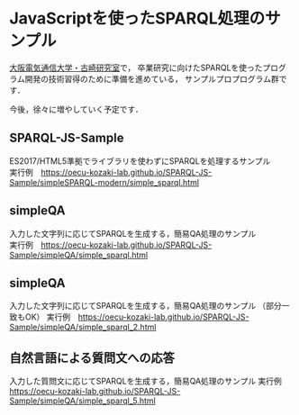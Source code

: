 # JavaScriptを使ったSPARQL処理のサンプル

[大阪電気通信大学・古崎研究室](https://www.osakac.ac.jp/labs/kozaki/)で，
卒業研究に向けたSPARQLを使ったプログラム開発の技術習得のために準備を進めている，
サンプルプロプログラム群です．


今後，徐々に増やしていく予定です．

## SPARQL-JS-Sample
ES2017/HTML5準拠でライブラリを使わずにSPARQLを処理するサンプル  
実行例　https://oecu-kozaki-lab.github.io/SPARQL-JS-Sample/simpleSPARQL-modern/simple_sparql.html

## simpleQA
入力した文字列に応じてSPARQLを生成する，簡易QA処理のサンプル  
実行例　https://oecu-kozaki-lab.github.io/SPARQL-JS-Sample/simpleQA/simple_sparql.html

## simpleQA
入力した文字列に応じてSPARQLを生成する，簡易QA処理のサンプル （部分一致もOK） 
実行例　https://oecu-kozaki-lab.github.io/SPARQL-JS-Sample/simpleQA/simple_sparql_2.html


## 自然言語による質問文への応答
入力した質問文に応じてSPARQLを生成する，簡易QA処理のサンプル 
実行例　https://oecu-kozaki-lab.github.io/SPARQL-JS-Sample/simpleQA/simple_sparql_5.html







